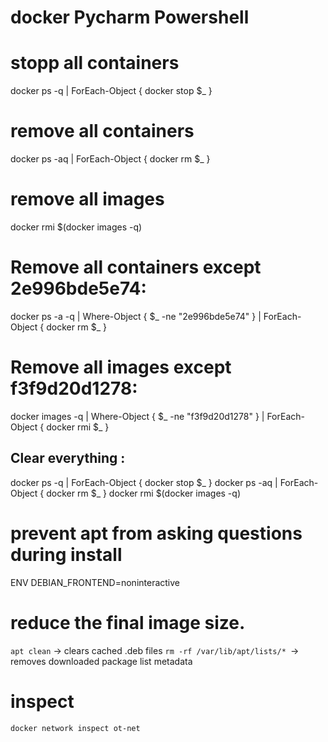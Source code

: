 # docker Pycharm Powershell 

# stopp all containers 
 docker ps -q | ForEach-Object { docker stop $_ }
 
# remove all containers 
docker ps -aq | ForEach-Object { docker rm $_ }

# remove all images 
docker rmi $(docker images -q)


#  Remove all containers except 2e996bde5e74:
docker ps -a -q | Where-Object { $_ -ne "2e996bde5e74" } | ForEach-Object { docker rm $_ }

#  Remove all images except f3f9d20d1278:

docker images -q | Where-Object { $_ -ne "f3f9d20d1278" } | ForEach-Object { docker rmi $_ }



## Clear everything : 
docker ps -q | ForEach-Object { docker stop $_ }
docker ps -aq | ForEach-Object { docker rm $_ }
docker rmi $(docker images -q)

# prevent apt from asking questions during install 
ENV DEBIAN_FRONTEND=noninteractive

#  reduce the final image size.
`apt clean` → clears cached .deb files
`rm -rf /var/lib/apt/lists/* `→ removes downloaded package list metadata


# inspect 
`docker network inspect ot-net`
